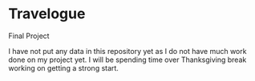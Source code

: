 # Travelogue
Final Project

I have not put any data in this repository yet as I do not have much work done on my project yet.  I will be spending time over Thanksgiving break working on getting a strong start.
